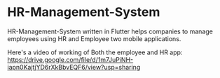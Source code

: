 # HR-Management-System

HR-Management-System written in Flutter helps companies to manage employees using HR and Employee two mobile applications.

Here's a video of working of Both the employee and HR app: 
https://drive.google.com/file/d/1m7JuPiNH-iapn0KajtjYD6rXkBbvEQF6/view?usp=sharing

